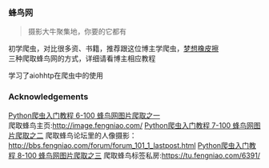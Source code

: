 ### 蜂鸟网
> 摄影大牛聚集地，你要的它都有

初学爬虫，对比很多资、书籍，推荐跟这位博主学爬虫，[梦想橡皮擦](https://home.cnblogs.com/u/happymeng/)  
三种爬取蜂鸟网的方式，详细请看博主相应教程
 
学习了aiohhtp在爬虫中的使用 


### Acknowledgements
[Python爬虫入门教程 6-100 蜂鸟网图片爬取之一](https://www.cnblogs.com/happymeng/p/10134980.html)     
爬取蜂鸟主页:http://image.fengniao.com/ 
[Python爬虫入门教程 7-100 蜂鸟网图片爬取之二](https://www.cnblogs.com/happymeng/p/10141143.html)
爬取蜂鸟论坛里的人像摄影：http://bbs.fengniao.com/forum/forum_101_1_lastpost.html 
[Python爬虫入门教程 8-100 蜂鸟网图片爬取之三](https://www.cnblogs.com/happymeng/p/10147395.html) 
爬取蜂鸟标签私房:https://tu.fengniao.com/6391/ 
